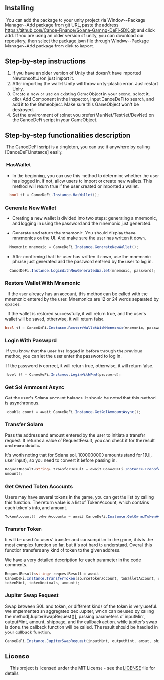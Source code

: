 ## Installing
 You can add the package to your unity project via Window--Package Manager--Add package from git URL, paste the address https://github.com/Canoe-Finance/Solana-Gaming-DeFi-SDK.git and click add.
If you are using an older version of unity, you can download our repository, then select the package.json file through Window--Package Manager--Add package from disk to import.


## Step-by-step instructions
1. If you have an older version of Unity that doesn't have imported Newtonsoft.Json just import it.
2. After importing the wallet Unity will throw unity-plastic error. Just restart Unity.
3. Create a new or use an existing GameObject in your scene, select it, click Add Component in the inspector, input CanoeDeFi to search, and add it to the Gameobject. Make sure this GameObject won't be destroyed.
4. Set the environment of solnet you prefer(MainNet/TestNet/DevNet) on the CanoeDeFi script in your GameObject.

## Step-by-step functionalities description
 The CanoeDeFi script is a singleton, you can use it anywhere by calling [CanoeDeFi.Instance] easily.

###  HasWallet
- In the beginning, you can use this method to determine whether the user has logged in. If not, allow users to import or create new wallets. This method will return true if the user created or imported a wallet.
```C#
  bool tf = CanoeDeFi.Instance.HasWallet();
```
### Generate New Wallet
- Creating a new wallet is divided into two steps: generating a mnemonic, and logging in using the password and the mnemonic just generated.
* Generate and return the mnemonic. You should display these mnemonics on the UI. And make sure the user has written it down.
```C#
  Mnemonic mnemonic = CanoeDeFi.Instance.GenerateNewWallet();
```
* After confirming that the user has written it down, use the mnemonic phrase just generated and the password entered by the user to log in.
```C#
  CanoeDeFi.Instance.LoginWithNewGeneratedWallet(mnemonic, password);
```
### Restore Wallet With Mnemonic
  If the user already has an account, this method can be called with the mnemonic entered by the user. Mnemonics are 12 or 24 words separated by spaces.

  If the wallet is restored successfully, it will return true, and the user's wallet will be saved, otherwise, it will return false.
```C#
bool tf = CanoeDeFi.Instance.RestoreWalletWithMenmonic(mnemonic, password);
```
###  Login With Passwprd
 If you know that the user has logged in before through the previous method, you can let the user enter the password to log in.

 If the password is correct, it will return true, otherwise, it will return false.
```C#
 bool tf = CanoeDeFi.Instance.LoginWithPwd(password);
```
### Get Sol Ammount Async
Get the user's Solana account balance. It should be noted that this method is asynchronous.
```C#
 double count = await CanoeDeFi.Instance.GetSolAmmountAsync();
```
### Transfer Solana
Pass the address and amount entered by the user to initiate a transfer request. It returns a value of RequestResult<T>, you can check it for the result and more details.

It's worth noting that for Solana sol, 1000000000 amounts stand for 1(UI, user input), so you need to convert it before passing in.
```C#
RequestResult<string> transferResult = await CanoeDeFi.Instance.TransferSol(toPublicKey, 
umount);
```
### Get Owned Token Accounts
Users may have several tokens in the game, you can get the list by calling this function.
The return value is a list of TokenAccount, which contains each token's info, and amount.
```C#
TokenAccount[] tokenAccounts = await CanoeDeFi.Instance.GetOwnedTokenAccounts();
```
### Transfer Token
It will be used for users' transfer and consumption in the game, this is the most complex function so far, but it's not hard to understand. Overall this function transfers any kind of token to the given address.

We have a very detailed description for each parameter in the code comments.

```C#
RequestResult<string> requestResult = await 
CanoeDeFi.Instance.TransferToken(sourceTokenAccount, toWalletAccount, sourceAccountOwner, 
tokenMint, tokenDecimals, amount);
```
### Jupiter Swap Request
Swap between SOL and token, or different kinds of the token is very useful. We implemented an aggregated dex Jupiter, which can be used by calling the method[JupiterSwapRequest()], passing parameters of inputMint, outputMint, amount, shippage, and the callback action. while jupiter's swap is done, the callback function will be called. The result should be handled in your callback function.
```C#
CanoeDeFi.Instance.JupiterSwapRequest(inputMint, outputMint, amout, shippage, callbackAction<RequestResult<string>>);
```
## License

    This project is licensed under the MIT License - see the [LICENSE](https://github.com/bmresearch/Solnet/blob/master/LICENSE) file for details
<!--     ![Twitter Follow](https://img.shields.io/twitter/follow/) -->

